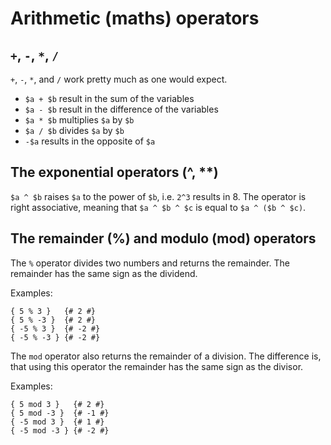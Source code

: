 Arithmetic (maths) operators
========

`+`, `-`, `*`, `/`
--------

`+`, `-`, `*`, and `/` work pretty much as one would expect.

 * `$a + $b` result in the sum of the variables
 * `$a - $b` result in the difference of the variables
 * `$a * $b` multiplies `$a` by `$b`
 * `$a / $b` divides `$a` by `$b`
 * `-$a` results in the opposite of `$a`

The exponential operators (^, **)
--------

`$a ^ $b` raises `$a` to the power of `$b`, i.e. `2^3` results in 8. The operator is right
associative, meaning that `$a ^ $b ^ $c` is equal to `$a ^ ($b ^ $c)`.

The remainder (%) and modulo (mod) operators
--------

The `%` operator divides two numbers and returns the remainder. The remainder has the same sign as the
dividend.

Examples:

    { 5 % 3 }   {# 2 #}
    { 5 % -3 }  {# 2 #}
    { -5 % 3 }  {# -2 #}
    { -5 % -3 } {# -2 #}

The `mod` operator also returns the remainder of a division. The difference is, that using this
operator the remainder has the same sign as the divisor.

Examples:

    { 5 mod 3 }   {# 2 #}
    { 5 mod -3 }  {# -1 #}
    { -5 mod 3 }  {# 1 #}
    { -5 mod -3 } {# -2 #}
